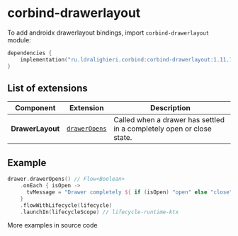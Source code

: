 ﻿
# corbind-drawerlayout

To add androidx drawerlayout bindings, import `corbind-drawerlayout` module:

```kotlin
dependencies {
    implementation("ru.ldralighieri.corbind:corbind-drawerlayout:1.11.1")
}
```

## List of extensions

| Component        | Extension                                 | Description                                                           |
|------------------|-------------------------------------------|-----------------------------------------------------------------------|
| **DrawerLayout** | [`drawerOpens`][DrawerLayout_drawerOpens] | Called when a drawer has settled in a completely open or close state. |

## Example

```kotlin
drawer.drawerOpens() // Flow<Boolean>
    .onEach { isOpen ->
      tvMessage = "Drawer completely ${ if (isOpen) "open" else "close"}"
    }
    .flowWithLifecycle(lifecycle)
    .launchIn(lifecycleScope) // lifecycle-runtime-ktx
```

More examples in source code

[DrawerLayout_drawerOpens]: https://github.com/LDRAlighieri/Corbind/blob/master/corbind-drawerlayout/src/main/kotlin/ru/ldralighieri/corbind/drawerlayout/DrawerLayoutDrawerOpen.kt

